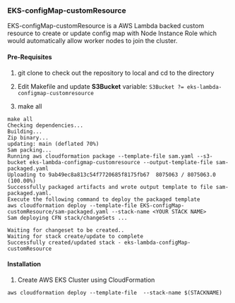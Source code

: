 ### EKS-configMap-customResource

EKS-configMap-customResource is a AWS Lambda backed custom resource to create or update config map with Node Instance Role which would automatically allow worker nodes to join the cluster. 

#### Pre-Requisites

1) git clone to check out the repository to local and cd to the directory
2) Edit Makefile and update **S3Bucket** variable:
```S3Bucket ?= eks-lambda-configmap-customresource```

3) make all

```
make all
Checking dependencies...
Building...
Zip binary...
updating: main (deflated 70%)
Sam packing...
Running aws cloudformation package --template-file sam.yaml --s3-bucket eks-lambda-configmap-customresource --output-template-file sam-packaged.yaml
Uploading to 9ab49ec8a813c54f7720685f8175fb67  8075063 / 8075063.0  (100.00%)
Successfully packaged artifacts and wrote output template to file sam-packaged.yaml.
Execute the following command to deploy the packaged template
aws cloudformation deploy --template-file EKS-configMap-customResource/sam-packaged.yaml --stack-name <YOUR STACK NAME>
Sam deploying CFN stack/changeSets ...

Waiting for changeset to be created..
Waiting for stack create/update to complete
Successfully created/updated stack - eks-lambda-configMap-customResource
```

#### Installation

1) Create AWS EKS Cluster using CloudFormation

```
aws cloudformation deploy --template-file  --stack-name $(STACKNAME)
